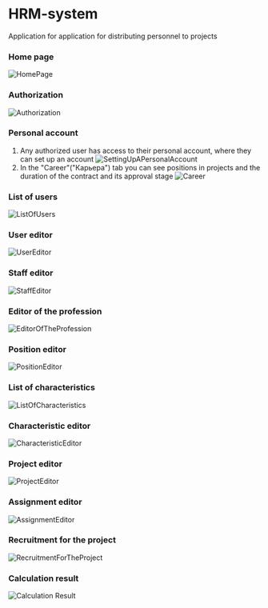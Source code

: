 # HRM-system
Application for application for distributing personnel to projects

### Home page
![HomePage](docs/Main_window.png)
### Authorization
![Authorization](docs/authorization.png)
### Personal account
1. Any authorized user has access to their personal account, where they can set up an account
![SettingUpAPersonalAccount](docs/Setting_up_a_personal_account.png)
2. In the "Career"("Карьера") tab you can see positions in projects and the duration of the contract and its approval stage
![Career](docs/career.png)
### List of users
![ListOfUsers](docs/List_of_users.png)
### User editor
![UserEditor](docs/User_editor.png)
### Staff editor
![StaffEditor](docs/Staff_editor.png)
### Editor of the profession
![EditorOfTheProfession](docs/Editor_of_the_profession.png)
### Position editor
![PositionEditor](docs/Position_editor.png)
### List of characteristics
![ListOfCharacteristics](docs/List_of_characteristics.png)
### Characteristic editor
![CharacteristicEditor](docs/Characteristic_editor.png)
### Project editor
![ProjectEditor](docs/Project_editor.png)
### Assignment editor
![AssignmentEditor](docs/Assignment_editor.png)
### Recruitment for the project
![RecruitmentForTheProject](docs/Recruitment_for_the_project.png)
### Calculation result
![Calculation Result](docs/Calculation_result.png)



